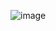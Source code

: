 ![image](https://github.com/AdiiAnand/CodeAlpha/assets/35601079/fc1438cb-a4f9-4aec-bac1-ba9e51355199)
